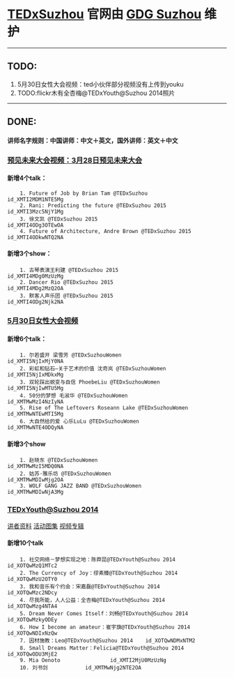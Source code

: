 #  [TEDxSuzhou](tedxsuzhou.com) 官网由 [GDG Suzhou](http://developers.dushu.hu/) 维护
* * *
## TODO:

  1. 5月30日女性大会视频：ted小伙伴部分视频没有上传到youku
  2. TODO:flickr木有全杏梅@TEDxYouth@Suzhou 2014照片

* * *
## DONE:
#### 讲师名字规则：中国讲师：中文＋英文，国外讲师：英文＋中文
### [预见未来大会视频：3月28日预见未来大会](http://www.youku.com/playlist_show/id_25835874.html)
####    新增4个talk：
        1. Future of Job by Brian Tam @TEDxSuzhou                id_XMTI2MDM1NTE5Mg
        2. Rani: Predicting the future @TEDxSuzhou 2015           id_XMTI3Mzc5NjY1Mg
        3. 徐文凯 @TEDxSuzhou 2015                                 id_XMTI4ODg3OTEwOA
        4. Future of Architecture, Andre Brown @TEDxSuzhou 2015   id_XMTI4ODkwNTQ2NA
####    新增3个show：
        1. 古琴表演王利建 @TEDxSuzhou 2015                           id_XMTI4MDg0MzUzMg
        2. Dancer Rio @TEDxSuzhou 2015                            id_XMTI4MDg2MzQ2OA
        3. 默客人声乐团 @TEDxSuzhou 2015                            id_XMTI4ODg2Njk2NA
### [5月30日女性大会视频](http://www.youku.com/playlist_show/id_25954982.html)
####    新增6个talk：
        1. 尔若盛开 梁雪芳 @TEDxSuzhouWomen                     id_XMTI5NjIxMjY0NA
        2. 彩虹和钻石—关于艺术的价值 沈奇岚 @TEDxSuzhouWomen      id_XMTI5NjIxMDkxMg
        3. 双轮踩出蜕变与自信 PhoebeLiu @TEDxSuzhouWomen       id_XMTI5NjIwMTU5Mg
        4. 50分的梦想 毛淑华 @TEDxSuzhouWomen                   id_XMTMwMzI4NzIyNA
        5. Rise of The Leftovers Roseann Lake @TEDxSuzhouWomen   id_XMTMwNTEwMTI5Mg
        6. 大自然给的爱 心乐LuLu @TEDxSuzhouWomen              id_XMTMwNTE4ODQyNA
####    新增3个show
        1. 赵晓东 @TEDxSuzhouWomen                              id_XMTMwMzI5MDQ0NA
        2. 姑苏·雅乐坊 @TEDxSuzhouWomen                         id_XMTMwMDIwMjg2OA
        3. WOLF GANG JAZZ BAND @TEDxSuzhouWomen                id_XMTMwMDIwNjA3Mg
### [TEDxYouth@Suzhou 2014](http://www.youku.com/playlist_show/id_23726835.html)
[讲者资料](http://2014dna.eventdove.com/event/7306/page/21750)
[活动图集](https://www.flickr.com/photos/tedxsuzhou/)
[视频专辑](http://www.youku.com/playlist_show/id_23726835.html)
####    新增10个talk
        1. 社交网络－梦想实现之地：陈莽昆@TEDxYouth@Suzhou 2014    id_XOTQwMzQ1MTc2
        2. The Currency of Joy：缪素臻@TEDxYouth@Suzhou 2014      id_XOTQwMzU2OTY0
        3. 我和音乐有个约会：宋嘉磊@TEDxYouth@Suzhou 2014      id_XOTQwMzc2NDcy
        4. 尽我所能，人人公益：全杏梅@TEDxYouth@Suzhou 2014    id_XOTQwMzg4NTA4
        5. Dream Never Comes Itself：刘畅@TEDxYouth@Suzhou 2014  id_XOTQwMzkyODEy
        6. How I become an amateur：崔宇旗@TEDxYouth@Suzhou 2014    id_XOTQwNDIxNzQw
        7. 因材施教：Leo@TEDxYouth@Suzhou 2014    id_XOTQwNDMxNTM2
        8. Small Dreams Matter：Felicia@TEDxYouth@Suzhou 2014    id_XOTQwODU3MjE2
        9. Mia Oenoto                id_XMTI2MjU0MzUzNg
        10. 刘书剑            id_XMTMwNjg2NTE2OA
